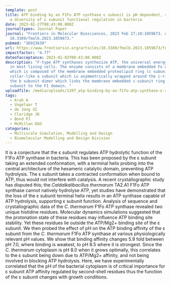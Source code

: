 ```yaml
---
template: post
title: ATP binding by an F1Fo ATP synthase ε subunit is pH dependent, suggesting
  a diversity of ε subunit functional regulation in bacteria
date: 2023-02-27T08:43:00.000Z
journaltypes: Journal Paper
journal: "Frontiers in Molecular Biosciences, 2023 Feb 27;10:1059673. doi:
  10.3389/fmolb.2023.1059673."
pubmed: "36923639"
url: https://www.frontiersin.org/articles/10.3389/fmolb.2023.1059673/full
impactfactor: "4.77"
dateofacceptance: 2023-01-03T08:43:00.000Z
description: "F-type ATP synthases synthesize ATP, the universal energy source
  in most living cells. The enzyme consists of a membrane embedded Fo domain,
  which is composed of the membrane embedded proteolipid ring (c subunits), the
  collar-like a subunit which is asymmetrically wrapped around the c-ring, and
  the b subunit dimer which links the membrane embedded c-subunit ring and a
  subunit to the F1 domain. "
uploadfile: /media/uploads/1397_atp-binding-by-an-f1fo-atp-synthase-ε-subunit-is-ph-dependent.pdf
tags:
  - Krah A
  - Vogelaar T
  - de Jong SI
  - Claridge JK
  - Bond PJ
  - McMillan DGG
categories:
  - Multiscale Simulation, Modelling and Design
  - Biomolecular Modelling and Design Division
---
```

<!--StartFragment-->

It is a conjecture that the ε subunit regulates ATP hydrolytic function of the F1Fo ATP synthase in bacteria. This has been proposed by the ε subunit taking an extended conformation, with a terminal helix probing into the central architecture of the hexameric catalytic domain, preventing ATP hydrolysis. The ε subunit takes a contracted conformation when bound to ATP, thus would not interfere with catalysis. A recent crystallographic study has disputed this; the *Caldalkalibacillus thermarum* TA2.A1 F1Fo ATP synthase cannot natively hydrolyse ATP, yet studies have demonstrated that the loss of the ε subunit terminal helix results in an ATP synthase capable of ATP hydrolysis, supporting ε subunit function. Analysis of sequence and crystallographic data of the *C. thermarum* F1Fo ATP synthase revealed two unique histidine residues. Molecular dynamics simulations suggested that the protonation state of these residues may influence ATP binding site stability. Yet these residues lie outside the ATP/Mg2+ binding site of the ε subunit. We then probed the effect of pH on the ATP binding affinity of the ε subunit from the *C. thermarum* F1Fo ATP synthase at various physiologically relevant pH values. We show that binding affinity changes 5.9 fold between pH 7.0, where binding is weakest, to pH 8.5 where it is strongest. Since the *C. thermarum* cytoplasm is pH 8.0 when it grows optimally, this correlates to the ε subunit being down due to ATP/Mg2+ affinity, and not being involved in blocking ATP hydrolysis. Here, we have experimentally correlated that the pH of the bacterial cytoplasm is of critical importance for ε subunit ATP affinity regulated by second-shell residues thus the function of the ε subunit changes with growth conditions.

<!--EndFragment-->
